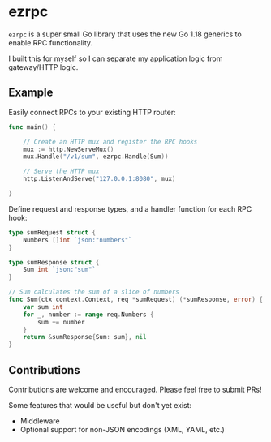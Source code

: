 # ezrpc

`ezrpc` is a super small Go library that uses the new Go 1.18 generics to enable RPC functionality.

I built this for myself so I can separate my application logic from gateway/HTTP logic.

## Example

Easily connect RPCs to your existing HTTP router:

```go
func main() {

	// Create an HTTP mux and register the RPC hooks
	mux := http.NewServeMux()
	mux.Handle("/v1/sum", ezrpc.Handle(Sum))

	// Serve the HTTP mux
	http.ListenAndServe("127.0.0.1:8080", mux)

}
```

Define request and response types, and a handler function for each RPC hook:

```go
type sumRequest struct {
	Numbers []int `json:"numbers"`
}

type sumResponse struct {
	Sum int `json:"sum"`
}

// Sum calculates the sum of a slice of numbers
func Sum(ctx context.Context, req *sumRequest) (*sumResponse, error) {
	var sum int
	for _, number := range req.Numbers {
		sum += number
	}
	return &sumResponse{Sum: sum}, nil
}
```

## Contributions

Contributions are welcome and encouraged. Please feel free to submit PRs!

Some features that would be useful but don't yet exist:

- Middleware
- Optional support for non-JSON encodings (XML, YAML, etc.)
